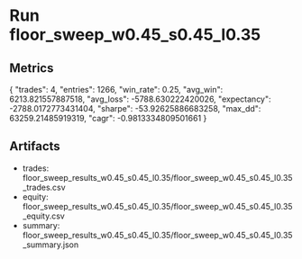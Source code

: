 # Run floor_sweep_w0.45_s0.45_l0.35

## Metrics
{
  "trades": 4,
  "entries": 1266,
  "win_rate": 0.25,
  "avg_win": 6213.821557887518,
  "avg_loss": -5788.630222420026,
  "expectancy": -2788.0172773431404,
  "sharpe": -53.92625886683258,
  "max_dd": 63259.21485919319,
  "cagr": -0.9813334809501661
}

## Artifacts
- trades: floor_sweep_results_w0.45_s0.45_l0.35/floor_sweep_w0.45_s0.45_l0.35_trades.csv
- equity: floor_sweep_results_w0.45_s0.45_l0.35/floor_sweep_w0.45_s0.45_l0.35_equity.csv
- summary: floor_sweep_results_w0.45_s0.45_l0.35/floor_sweep_w0.45_s0.45_l0.35_summary.json